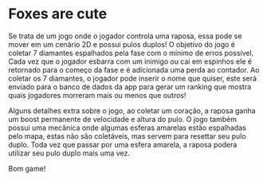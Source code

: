 # Foxes are cute
Se trata de um jogo onde o jogador controla uma raposa, essa pode se mover em um cenário 2D e possui pulos duplos! O objetivo do jogo é coletar 7 diamantes espalhados pela fase com o mínimo de erros possível. Cada vez que o jogador esbarra com um inimigo ou cai em espinhos ele é retornado para o começo da fase e é adicionada uma perda ao contador. Ao coletar os 7 diamantes, o jogador pode inserir o nome que quiser, este será enviado para o banco de dados da app para gerar um ranking que mostra quais jogadores morreram mais ou menos que outros!

Alguns detalhes extra sobre o jogo, ao coletar um coração, a raposa ganha um boost permanente de velocidade e altura do pulo. O jogo também possui uma mecânica onde algumas esferas amarelas estão espalhadas pelo mapa, estas não são coletáveis, mas servem para resettar seu pulo duplo. Toda vez que passar por uma esfera amarela, a raposa podera utilizar seu pulo duplo mais uma vez.

Bom game!
